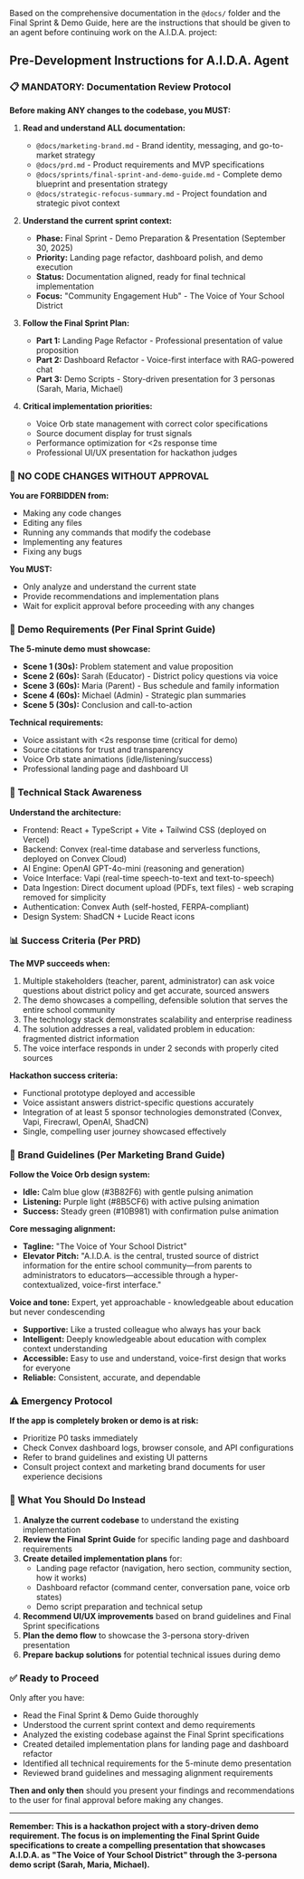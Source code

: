 Based on the comprehensive documentation in the `@docs/` folder and the Final Sprint & Demo Guide, here are the instructions that should be given to an agent before continuing work on the A.I.D.A. project:

## Pre-Development Instructions for A.I.D.A. Agent

### 📋 MANDATORY: Documentation Review Protocol

**Before making ANY changes to the codebase, you MUST:**

1. **Read and understand ALL documentation:**
   - `@docs/marketing-brand.md` - Brand identity, messaging, and go-to-market strategy
   - `@docs/prd.md` - Product requirements and MVP specifications
   - `@docs/sprints/final-sprint-and-demo-guide.md` - Complete demo blueprint and presentation strategy
   - `@docs/strategic-refocus-summary.md` - Project foundation and strategic pivot context

2. **Understand the current sprint context:**
   - **Phase:** Final Sprint - Demo Preparation & Presentation (September 30, 2025)
   - **Priority:** Landing page refactor, dashboard polish, and demo execution
   - **Status:** Documentation aligned, ready for final technical implementation
   - **Focus:** "Community Engagement Hub" - The Voice of Your School District

3. **Follow the Final Sprint Plan:**
   - **Part 1:** Landing Page Refactor - Professional presentation of value proposition
   - **Part 2:** Dashboard Refactor - Voice-first interface with RAG-powered chat
   - **Part 3:** Demo Scripts - Story-driven presentation for 3 personas (Sarah, Maria, Michael)

4. **Critical implementation priorities:**
   - Voice Orb state management with correct color specifications
   - Source document display for trust signals
   - Performance optimization for <2s response time
   - Professional UI/UX presentation for hackathon judges

### 🚫 NO CODE CHANGES WITHOUT APPROVAL

**You are FORBIDDEN from:**
- Making any code changes
- Editing any files
- Running any commands that modify the codebase
- Implementing any features
- Fixing any bugs

**You MUST:**
- Only analyze and understand the current state
- Provide recommendations and implementation plans
- Wait for explicit approval before proceeding with any changes

### 🎯 Demo Requirements (Per Final Sprint Guide)

**The 5-minute demo must showcase:**
- **Scene 1 (30s):** Problem statement and value proposition
- **Scene 2 (60s):** Sarah (Educator) - District policy questions via voice
- **Scene 3 (60s):** Maria (Parent) - Bus schedule and family information
- **Scene 4 (60s):** Michael (Admin) - Strategic plan summaries
- **Scene 5 (30s):** Conclusion and call-to-action

**Technical requirements:**
- Voice assistant with <2s response time (critical for demo)
- Source citations for trust and transparency
- Voice Orb state animations (idle/listening/success)
- Professional landing page and dashboard UI

### 🔧 Technical Stack Awareness

**Understand the architecture:**
- Frontend: React + TypeScript + Vite + Tailwind CSS (deployed on Vercel)
- Backend: Convex (real-time database and serverless functions, deployed on Convex Cloud)
- AI Engine: OpenAI GPT-4o-mini (reasoning and generation)
- Voice Interface: Vapi (real-time speech-to-text and text-to-speech)
- Data Ingestion: Direct document upload (PDFs, text files) - web scraping removed for simplicity
- Authentication: Convex Auth (self-hosted, FERPA-compliant)
- Design System: ShadCN + Lucide React icons

### 📊 Success Criteria (Per PRD)

**The MVP succeeds when:**
1. Multiple stakeholders (teacher, parent, administrator) can ask voice questions about district policy and get accurate, sourced answers
2. The demo showcases a compelling, defensible solution that serves the entire school community
3. The technology stack demonstrates scalability and enterprise readiness
4. The solution addresses a real, validated problem in education: fragmented district information
5. The voice interface responds in under 2 seconds with properly cited sources

**Hackathon success criteria:**
- Functional prototype deployed and accessible
- Voice assistant answers district-specific questions accurately
- Integration of at least 5 sponsor technologies demonstrated (Convex, Vapi, Firecrawl, OpenAI, ShadCN)
- Single, compelling user journey showcased effectively

### 🎨 Brand Guidelines (Per Marketing Brand Guide)

**Follow the Voice Orb design system:**
- **Idle:** Calm blue glow (#3B82F6) with gentle pulsing animation
- **Listening:** Purple light (#8B5CF6) with active pulsing animation  
- **Success:** Steady green (#10B981) with confirmation pulse animation

**Core messaging alignment:**
- **Tagline:** "The Voice of Your School District"
- **Elevator Pitch:** "A.I.D.A. is the central, trusted source of district information for the entire school community—from parents to administrators to educators—accessible through a hyper-contextualized, voice-first interface."

**Voice and tone:** Expert, yet approachable - knowledgeable about education but never condescending
- **Supportive:** Like a trusted colleague who always has your back
- **Intelligent:** Deeply knowledgeable about education with complex context understanding
- **Accessible:** Easy to use and understand, voice-first design that works for everyone
- **Reliable:** Consistent, accurate, and dependable

### ⚠️ Emergency Protocol

**If the app is completely broken or demo is at risk:**
- Prioritize P0 tasks immediately
- Check Convex dashboard logs, browser console, and API configurations
- Refer to brand guidelines and existing UI patterns
- Consult project context and marketing brand documents for user experience decisions

### 📝 What You Should Do Instead

1. **Analyze the current codebase** to understand the existing implementation
2. **Review the Final Sprint Guide** for specific landing page and dashboard requirements
3. **Create detailed implementation plans** for:
   - Landing page refactor (navigation, hero section, community section, how it works)
   - Dashboard refactor (command center, conversation pane, voice orb states)
   - Demo script preparation and technical setup
4. **Recommend UI/UX improvements** based on brand guidelines and Final Sprint specifications
5. **Plan the demo flow** to showcase the 3-persona story-driven presentation
6. **Prepare backup solutions** for potential technical issues during demo

### ✅ Ready to Proceed

Only after you have:
- Read the Final Sprint & Demo Guide thoroughly
- Understood the current sprint context and demo requirements
- Analyzed the existing codebase against the Final Sprint specifications
- Created detailed implementation plans for landing page and dashboard refactor
- Identified all technical requirements for the 5-minute demo presentation
- Reviewed brand guidelines and messaging alignment requirements

**Then and only then** should you present your findings and recommendations to the user for final approval before making any changes.

---

**Remember: This is a hackathon project with a story-driven demo requirement. The focus is on implementing the Final Sprint Guide specifications to create a compelling presentation that showcases A.I.D.A. as "The Voice of Your School District" through the 3-persona demo script (Sarah, Maria, Michael).**
